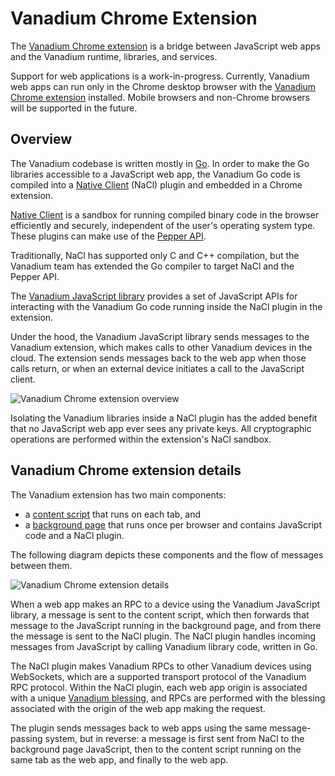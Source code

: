 # Vanadium Chrome Extension

The [Vanadium Chrome extension][] is a bridge between JavaScript web apps and
the Vanadium runtime, libraries, and services.

Support for web applications is a work-in-progress.  Currently, Vanadium web
apps can run only in the Chrome desktop browser with the [Vanadium Chrome
extension][] installed.  Mobile browsers and non-Chrome browsers will be
supported in the future.

## Overview

The Vanadium codebase is written mostly in [Go][].  In order to make the Go
libraries accessible to a JavaScript web app, the Vanadium Go code is compiled
into a [Native Client][] (NaCl) plugin and embedded in a Chrome extension.

[Native Client][] is a sandbox for running compiled binary code in
the browser efficiently and securely, independent of the user's operating
system type.  These plugins can make use of the [Pepper API][].

Traditionally, NaCl has supported only C and C++ compilation, but the Vanadium
team has extended the Go compiler to target NaCl and the Pepper API.

The [Vanadium JavaScript library][] provides a set of JavaScript APIs for
interacting with the Vanadium Go code running inside the NaCl plugin in the
extension.

Under the hood, the Vanadium JavaScript library sends messages to the Vanadium
extension, which makes calls to other Vanadium devices in the cloud.  The
extension sends messages back to the web app when those calls return, or when
an external device initiates a call to the JavaScript client.

![Vanadium Chrome extension overview](https://cdn.rawgit.com/vanadium/docs/images/chrome-extension-overview.svg)

Isolating the Vanadium libraries inside a NaCl plugin has the added benefit
that no JavaScript web app ever sees any private keys.  All cryptographic
operations are performed within the extension's NaCl sandbox.

## Vanadium Chrome extension details

The Vanadium extension has two main components:
  * a [content script][] that runs on each tab, and
  * a [background page][] that runs once per browser and contains JavaScript code and a NaCl plugin.

The following diagram depicts these components and the flow of messages between them.

![Vanadium Chrome extension details](https://cdn.rawgit.com/vanadium/docs/images/chrome-extension-detail.svg)

When a web app makes an RPC to a device using the Vanadium JavaScript library,
a message is sent to the content script, which then forwards that message to
the JavaScript running in the background page, and from there the message is
sent to the NaCl plugin.  The NaCl plugin handles incoming messages from
JavaScript by calling Vanadium library code, written in Go.

The NaCl plugin makes Vanadium RPCs to other Vanadium devices using WebSockets,
which are a supported transport protocol of the Vanadium RPC protocol.  Within
the NaCl plugin, each web app origin is associated with a unique [Vanadium
blessing][blessing], and RPCs are performed with the blessing associated with
the origin of the web app making the request.

The plugin sends messages back to web apps using the same message-passing
system, but in reverse: a message is first sent from NaCl to the background
page JavaScript, then to the content script running on the same tab as the web
app, and finally to the web app.

[background page]: https://developer.chrome.com/extensions/background_pages "Background Pages"
[blessing]: ../glossary.md#blessing
[content script]: https://developer.chrome.com/extensions/content_scripts "Content Scripts"
[Go]: http://golang.org/ "The Go Programming Language"
[Native Client]: https://developer.chrome.com/native-client "Native Client"
[Pepper API]: https://developer.chrome.com/native-client/c-api "Pepper API"
[Vanadium Chrome extension]: https://chrome.google.com/webstore/detail/jcaelnibllfoobpedofhlaobfcoknpap "Vanadium Chrome extension"
[Vanadium JavaScript library]: https://github.com/vanadium/js "Vanadium JavaScript"

